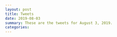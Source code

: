 ```yaml
---
layout: post
title: Tweets
date: 2019-08-03
summary: These are the tweets for August 3, 2019.
categories:
---
```


